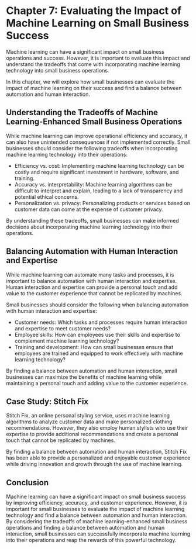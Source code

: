 Chapter 7: Evaluating the Impact of Machine Learning on Small Business Success
==============================================================================

Machine learning can have a significant impact on small business operations and success. However, it is important to evaluate this impact and understand the tradeoffs that come with incorporating machine learning technology into small business operations.

In this chapter, we will explore how small businesses can evaluate the impact of machine learning on their success and find a balance between automation and human interaction.

Understanding the Tradeoffs of Machine Learning-Enhanced Small Business Operations
----------------------------------------------------------------------------------

While machine learning can improve operational efficiency and accuracy, it can also have unintended consequences if not implemented correctly. Small businesses should consider the following tradeoffs when incorporating machine learning technology into their operations:

* Efficiency vs. cost: Implementing machine learning technology can be costly and require significant investment in hardware, software, and training.
* Accuracy vs. interpretability: Machine learning algorithms can be difficult to interpret and explain, leading to a lack of transparency and potential ethical concerns.
* Personalization vs. privacy: Personalizing products or services based on customer data can come at the expense of customer privacy.

By understanding these tradeoffs, small businesses can make informed decisions about incorporating machine learning technology into their operations.

Balancing Automation with Human Interaction and Expertise
---------------------------------------------------------

While machine learning can automate many tasks and processes, it is important to balance automation with human interaction and expertise. Human interaction and expertise can provide a personal touch and add value to the customer experience that cannot be replicated by machines.

Small businesses should consider the following when balancing automation with human interaction and expertise:

* Customer needs: Which tasks and processes require human interaction and expertise to meet customer needs?
* Employee skills: How can employees use their skills and expertise to complement machine learning technology?
* Training and development: How can small businesses ensure that employees are trained and equipped to work effectively with machine learning technology?

By finding a balance between automation and human interaction, small businesses can maximize the benefits of machine learning while maintaining a personal touch and adding value to the customer experience.

Case Study: Stitch Fix
----------------------

Stitch Fix, an online personal styling service, uses machine learning algorithms to analyze customer data and make personalized clothing recommendations. However, they also employ human stylists who use their expertise to provide additional recommendations and create a personal touch that cannot be replicated by machines.

By finding a balance between automation and human interaction, Stitch Fix has been able to provide a personalized and enjoyable customer experience while driving innovation and growth through the use of machine learning.

Conclusion
----------

Machine learning can have a significant impact on small business success by improving efficiency, accuracy, and customer experience. However, it is important for small businesses to evaluate the impact of machine learning technology and find a balance between automation and human interaction. By considering the tradeoffs of machine learning-enhanced small business operations and finding a balance between automation and human interaction, small businesses can successfully incorporate machine learning into their operations and reap the rewards of this powerful technology.
